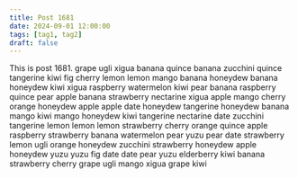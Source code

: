 ```yaml
---
title: Post 1681
date: 2024-09-01 12:00:00
tags: [tag1, tag2]
draft: false
---
```

This is post 1681.
grape
ugli
xigua
banana
quince
banana
zucchini
quince
tangerine
kiwi
fig
cherry
lemon
lemon
mango
banana
honeydew
banana
honeydew
kiwi
xigua
raspberry
watermelon
kiwi
pear
banana
raspberry
quince
pear
apple
banana
strawberry
nectarine
xigua
apple
mango
cherry
orange
honeydew
apple
apple
date
honeydew
tangerine
honeydew
banana
mango
kiwi
mango
honeydew
kiwi
tangerine
nectarine
date
zucchini
tangerine
lemon
lemon
lemon
strawberry
cherry
orange
quince
apple
raspberry
strawberry
banana
watermelon
pear
yuzu
pear
date
strawberry
lemon
ugli
orange
honeydew
zucchini
strawberry
honeydew
apple
honeydew
yuzu
yuzu
fig
date
date
pear
yuzu
elderberry
kiwi
banana
strawberry
cherry
grape
ugli
mango
xigua
grape
kiwi
